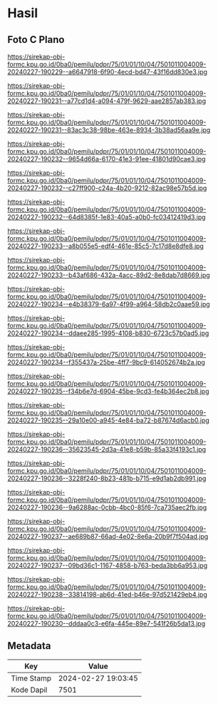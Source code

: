 # Hasil

## Foto C Plano

https://sirekap-obj-formc.kpu.go.id/0ba0/pemilu/pdpr/75/01/01/10/04/7501011004009-20240227-190229--a6647918-6f90-4ecd-bd47-43f16dd830e3.jpg

https://sirekap-obj-formc.kpu.go.id/0ba0/pemilu/pdpr/75/01/01/10/04/7501011004009-20240227-190231--a77cd1d4-a094-479f-9629-aae2857ab383.jpg

https://sirekap-obj-formc.kpu.go.id/0ba0/pemilu/pdpr/75/01/01/10/04/7501011004009-20240227-190231--83ac3c38-98be-463e-8934-3b38ad56aa9e.jpg

https://sirekap-obj-formc.kpu.go.id/0ba0/pemilu/pdpr/75/01/01/10/04/7501011004009-20240227-190232--9654d66a-6170-41e3-91ee-41801d90cae3.jpg

https://sirekap-obj-formc.kpu.go.id/0ba0/pemilu/pdpr/75/01/01/10/04/7501011004009-20240227-190232--c27ff900-c24a-4b20-9212-82ac98e57b5d.jpg

https://sirekap-obj-formc.kpu.go.id/0ba0/pemilu/pdpr/75/01/01/10/04/7501011004009-20240227-190232--64d8385f-1e83-40a5-a0b0-fc03412419d3.jpg

https://sirekap-obj-formc.kpu.go.id/0ba0/pemilu/pdpr/75/01/01/10/04/7501011004009-20240227-190233--a8b055e5-edf4-461e-85c5-7c17d8e8dfe8.jpg

https://sirekap-obj-formc.kpu.go.id/0ba0/pemilu/pdpr/75/01/01/10/04/7501011004009-20240227-190233--b43af686-432a-4acc-89d2-8e8dab7d8669.jpg

https://sirekap-obj-formc.kpu.go.id/0ba0/pemilu/pdpr/75/01/01/10/04/7501011004009-20240227-190234--e4b38379-6a97-4f99-a964-58db2c0aae59.jpg

https://sirekap-obj-formc.kpu.go.id/0ba0/pemilu/pdpr/75/01/01/10/04/7501011004009-20240227-190234--ddaee285-1995-4108-b830-6723c57b0ad5.jpg

https://sirekap-obj-formc.kpu.go.id/0ba0/pemilu/pdpr/75/01/01/10/04/7501011004009-20240227-190234--f355437a-25be-4ff7-9bc9-614052674b2a.jpg

https://sirekap-obj-formc.kpu.go.id/0ba0/pemilu/pdpr/75/01/01/10/04/7501011004009-20240227-190235--f34b6e7d-6904-45be-9cd3-fe4b364ec2b8.jpg

https://sirekap-obj-formc.kpu.go.id/0ba0/pemilu/pdpr/75/01/01/10/04/7501011004009-20240227-190235--29a10e00-a945-4e84-ba72-b87674d6acb0.jpg

https://sirekap-obj-formc.kpu.go.id/0ba0/pemilu/pdpr/75/01/01/10/04/7501011004009-20240227-190236--35623545-2d3a-41e8-b59b-85a33f4193c1.jpg

https://sirekap-obj-formc.kpu.go.id/0ba0/pemilu/pdpr/75/01/01/10/04/7501011004009-20240227-190236--3228f240-8b23-481b-b715-e9d1ab2db991.jpg

https://sirekap-obj-formc.kpu.go.id/0ba0/pemilu/pdpr/75/01/01/10/04/7501011004009-20240227-190236--9a6288ac-0cbb-4bc0-85f6-7ca735aec2fb.jpg

https://sirekap-obj-formc.kpu.go.id/0ba0/pemilu/pdpr/75/01/01/10/04/7501011004009-20240227-190237--ae689b87-66ad-4e02-8e6a-20b9f7f504ad.jpg

https://sirekap-obj-formc.kpu.go.id/0ba0/pemilu/pdpr/75/01/01/10/04/7501011004009-20240227-190237--09bd36c1-1167-4858-b763-beda3bb6a953.jpg

https://sirekap-obj-formc.kpu.go.id/0ba0/pemilu/pdpr/75/01/01/10/04/7501011004009-20240227-190238--33814198-ab6d-41ed-b46e-97d521429eb4.jpg

https://sirekap-obj-formc.kpu.go.id/0ba0/pemilu/pdpr/75/01/01/10/04/7501011004009-20240227-190230--dddaa0c3-e6fa-445e-89e7-541f26b5da13.jpg


## Metadata

| Key        | Value               |
| ---------- | ------------------- |
| Time Stamp | 2024-02-27 19:03:45 |
| Kode Dapil | 7501                |



